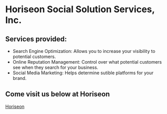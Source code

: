 # Horiseon Social Solution Services, Inc.

## Services provided:

* Search Engine Optimization: Allows you to increase your visibility to potential customers. 
* Online Reputation Management: Control over what potential customers see when they search for your business. 
* Social Media Marketing: Helps determine sutible platforms for your brand. 

## Come visit us below at Horiseon
[Horiseon](https://elysiayn.github.io/horiseon/)


